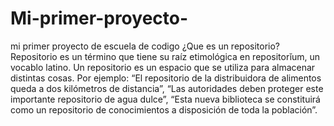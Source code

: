 # Mi-primer-proyecto-
mi primer proyecto de  escuela de codigo
¿Que es un repositorio?
Repositorio es un término que tiene su raíz etimológica en repositorĭum, un vocablo latino. Un repositorio es un espacio que se utiliza para almacenar distintas cosas. Por ejemplo: “El repositorio de la distribuidora de alimentos queda a dos kilómetros de distancia”, “Las autoridades deben proteger este importante repositorio de agua dulce”, “Esta nueva biblioteca se constituirá como un repositorio de conocimientos a disposición de toda la población”.
